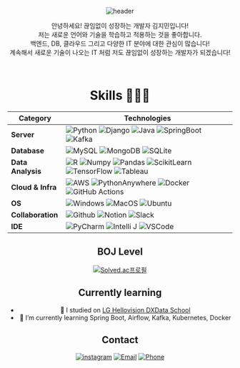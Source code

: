 <div align="center">

![header](https://capsule-render.vercel.app/api?type=waving&color=0D6EFD&height=300&section=header&text=Hi%20there👋&fontSize=90&animation=fadeIn&fontAlignY=38&desc=&descAlignY=51&descAlign=62)



안녕하세요! 끊임없이 성장하는 개발자 김지민입니다! <br/>
저는 새로운 언어와 기술을 학습하고 적용하는 것을 좋아합니다. <br/>
백엔드, DB, 클라우드 그리고 다양한 IT 분야에 대한 관심이 많습니다! <br/>
계속해서 새로운 기술이 나오는 IT 처럼 저도 끊임없이 성장하는 개발자가 되겠습니다! <br/>

<!--<h4> more about me</h4>
// <a href="https://lghellovisiondxschool.notion.site/4fea3018c3a44c7f971b31522b199737?pvs=74" target="_blank" style="border: 1px solid black; padding: 5px;">
<img src="https://img.shields.io/badge/Portfolio-ffffff?style=flat-square&amp;&logo=Notion&amp;&logoColor=black&amp;"/>
</a>
-->



<br>



# Skills 👨🏻‍💻


| Category      | Technologies |
|---------------|--------------|
| **Server**    | ![Python](https://img.shields.io/badge/Python-3776AB?style=flat-square&logo=Python&logoColor=white) ![Django](https://img.shields.io/badge/Django-092E20?style=flat-square&logo=Django&logoColor=white) ![Java](https://img.shields.io/badge/Java-007396?style=flat-square&logoColor=white) ![SpringBoot](https://img.shields.io/badge/SpringBoot-6DB33F?style=flat-square&logo=SpringBoot&logoColor=white) ![Kafka](https://img.shields.io/badge/Kafka-231F20?style=flat-square&logo=apachekafka&logoColor=white) |
| **Database**  | ![MySQL](https://img.shields.io/badge/MySQL-4479A1?style=flat-square&logo=MySQL&logoColor=white) ![MongoDB](https://img.shields.io/badge/MongoDB-47A248?style=flat-square&logo=MongoDB&logoColor=white) ![SQLite](https://img.shields.io/badge/SQLite-003B57?style=flat-square&logo=sqlite&logoColor=white) |
| **Data Analysis** | ![R](https://img.shields.io/badge/R-276DC3?style=flat-square&logo=R&logoColor=white) ![Numpy](https://img.shields.io/badge/Numpy-013243?style=flat-square&logo=Numpy&logoColor=white) ![Pandas](https://img.shields.io/badge/pandas-150458?style=flat-square&logo=pandas&logoColor=white) ![ScikitLearn](https://img.shields.io/badge/scikitlearn-F7931E?style=flat-square&logo=scikitlearn&logoColor=white) ![TensorFlow](https://img.shields.io/badge/TensorFlow-FF6F00?style=flat-square&logo=tensorflow&logoColor=white) ![Tableau](https://img.shields.io/badge/Tableau-E97627?style=flat-square&logo=tableau&logoColor=white) |
| **Cloud & Infra** | ![AWS](https://img.shields.io/badge/AWS-232F3E?style=flat-square&logo=amazonaws&logoColor=white) ![PythonAnywhere](https://img.shields.io/badge/PythonAnywhere-3776AB?style=flat-square&logo=pythonanywhere&logoColor=white) ![Docker](https://img.shields.io/badge/docker-2496ED?style=flat-square&logo=docker&logoColor=white) ![GitHub Actions](https://img.shields.io/badge/GitHub%20Actions-2088FF?style=flat-square&logo=GitHub%20Actions&logoColor=white) |
| **OS**         | ![Windows](https://img.shields.io/badge/Windows-0078D6?style=flat-square&logo=windows10&logoColor=white) ![MacOS](https://img.shields.io/badge/MacOS-000000?style=flat-square&logo=macos&logoColor=white) ![Ubuntu](https://img.shields.io/badge/Ubuntu-E95420?style=flat-square&logo=ubuntu&logoColor=white) |
| **Collaboration** | ![Github](https://img.shields.io/badge/Github-181717?style=flat-square&logo=Github&logoColor=white) ![Notion](https://img.shields.io/badge/Notion-000000?style=flat-square&logo=Notion&logoColor=white) ![Slack](https://img.shields.io/badge/Slack-4A154B?style=flat-square&logo=slack&logoColor=white) |
| **IDE**        | ![PyCharm](https://img.shields.io/badge/PyCharm-000000?style=flat-square&logo=pycharm&logoColor=white) ![Intelli J](https://img.shields.io/badge/IntelliJ_IDEA-000000?style=flat-square&logo=intellijidea&logoColor=white) ![VSCode](https://img.shields.io/badge/VSCode-007ACC?style=flat-square&logo=visual-studio-code&logoColor=white)  |








## BOJ Level

[![Solved.ac프로필](http://mazassumnida.wtf/api/generate_badge?boj=jimin713)](https://solved.ac/jimin713)

## Currently learning



- 🔭 I studied on <a href='http://lghellovisiondataschool.rapa.or.kr/ft/main.do?utm_source=boottent&utm_medium=referral'>LG Hellovision DXData School</a>
- 🌱 I’m currently learning Spring Boot, Airflow, Kafka, Kubernetes, Docker
## Contact

[![instagram](https://img.shields.io/badge/instagram-EC036A?style=flat&logo=instagram&logoColor=white&link=https://www.instagram.com/revolt_cool)](https://www.instagram.com/g.mini_07.13/)
[![Email](https://img.shields.io/badge/jimin713@Naver.com-005FF9?style=flat&logo=Gmail&logoColor=#EA4335&link=mailto:jimin713@naver.com)](mailto:jimin713@naver.com)
[![Phone](https://img.shields.io/badge/%2B82%20010%205039%206017-yellow?style=flat&logo=phone&logoColor=white)](tel:+8201050396017)



<!--
**JMboy713/JMboy713** is a ✨ _special_ ✨ repository because its `README.md` (this file) appears on your GitHub profile.

Here are some ideas to get you started:
<img src="https://github-readme-stats.vercel.app/api?username=JMboy713&show_icons=true">

![!



- 👯 I’m looking to collaborate on ...
- 🤔 I’m looking for help with ...
- 💬 Ask me about ...

- 😄 Pronouns: ...
- ⚡ Fun fact: ...
-->
</div>
